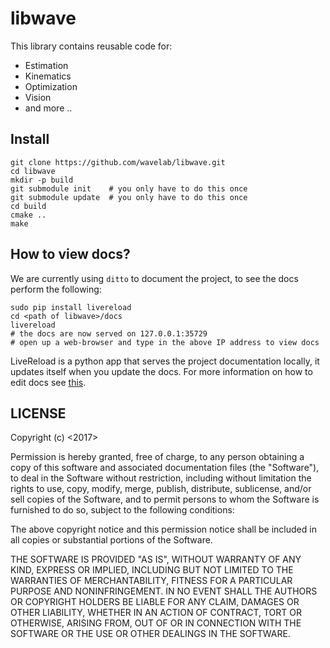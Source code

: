 # libwave

This library contains reusable code for:

- Estimation
- Kinematics
- Optimization
- Vision
- and more ..

## Install

    git clone https://github.com/wavelab/libwave.git
    cd libwave
    mkdir -p build
    git submodule init    # you only have to do this once
    git submodule update  # you only have to do this once
    cd build
    cmake ..
    make

## How to view docs?

We are currently using `ditto` to document the project, to see the docs perform
the following:

    sudo pip install livereload
    cd <path of libwave>/docs
    livereload
    # the docs are now served on 127.0.0.1:35729
    # open up a web-browser and type in the above IP address to view docs

LiveReload is a python app that serves the project documentation locally, it
updates itself when you update the docs. For more information on how to edit
docs see [this][edit_docs].


## LICENSE

Copyright (c) <2017> <Wavelab>

Permission is hereby granted, free of charge, to any person obtaining a copy
of this software and associated documentation files (the "Software"), to deal
in the Software without restriction, including without limitation the rights
to use, copy, modify, merge, publish, distribute, sublicense, and/or sell
copies of the Software, and to permit persons to whom the Software is
furnished to do so, subject to the following conditions:

The above copyright notice and this permission notice shall be included in all
copies or substantial portions of the Software.

THE SOFTWARE IS PROVIDED "AS IS", WITHOUT WARRANTY OF ANY KIND, EXPRESS OR
IMPLIED, INCLUDING BUT NOT LIMITED TO THE WARRANTIES OF MERCHANTABILITY,
FITNESS FOR A PARTICULAR PURPOSE AND NONINFRINGEMENT. IN NO EVENT SHALL THE
AUTHORS OR COPYRIGHT HOLDERS BE LIABLE FOR ANY CLAIM, DAMAGES OR OTHER
LIABILITY, WHETHER IN AN ACTION OF CONTRACT, TORT OR OTHERWISE, ARISING FROM,
OUT OF OR IN CONNECTION WITH THE SOFTWARE OR THE USE OR OTHER DEALINGS IN THE
SOFTWARE.


[edit_docs]: http://chutsu.github.io/ditto/#docs/how_do_i_use_ditto
